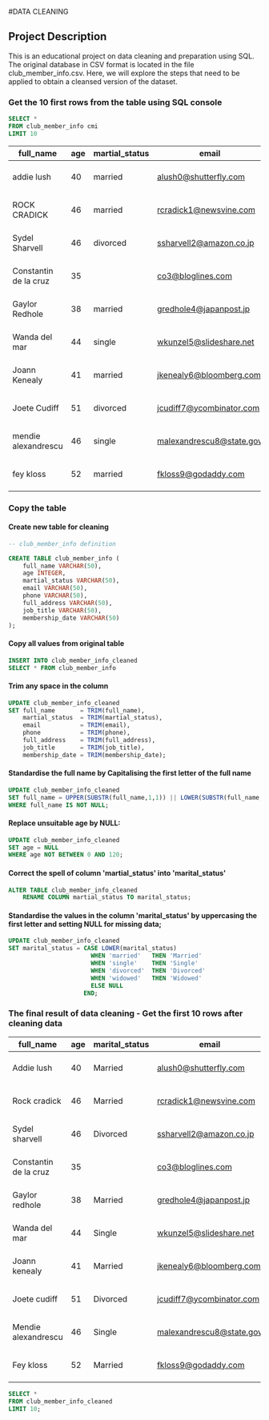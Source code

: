 #DATA CLEANING
## Project Description
This is an educational project on data cleaning and preparation using SQL. The original database in CSV format is located in the file club_member_info.csv. Here, we will explore the steps that need to be applied to obtain a cleansed version of the dataset.

### Get the 10 first rows from the table using SQL console

```sql
SELECT * 
FROM club_member_info cmi 
LIMIT 10
```
|full_name|age|martial_status|email|phone|full_address|job_title|membership_date|
|---------|---|--------------|-----|-----|------------|---------|---------------|
|addie lush|40|married|alush0@shutterfly.com|254-389-8708|3226 Eastlawn Pass,Temple,Texas|Assistant Professor|7/31/2013|
|      ROCK CRADICK|46|married|rcradick1@newsvine.com|910-566-2007|4 Harbort Avenue,Fayetteville,North Carolina|Programmer III|5/27/2018|
|Sydel Sharvell|46|divorced|ssharvell2@amazon.co.jp|702-187-8715|4 School Place,Las Vegas,Nevada|Budget/Accounting Analyst I|10/6/2017|
|Constantin de la cruz|35||co3@bloglines.com|402-688-7162|6 Monument Crossing,Omaha,Nebraska|Desktop Support Technician|10/20/2015|
|  Gaylor Redhole|38|married|gredhole4@japanpost.jp|917-394-6001|88 Cherokee Pass,New York City,New York|Legal Assistant|5/29/2019|
|Wanda del mar       |44|single|wkunzel5@slideshare.net|937-467-6942|10864 Buhler Plaza,Hamilton,Ohio|Human Resources Assistant IV|3/24/2015|
|Joann Kenealy|41|married|jkenealy6@bloomberg.com|513-726-9885|733 Hagan Parkway,Cincinnati,Ohio|Accountant IV|4/17/2013|
|   Joete Cudiff|51|divorced|jcudiff7@ycombinator.com|616-617-0965|975 Dwight Plaza,Grand Rapids,Michigan|Research Nurse|11/16/2014|
|mendie alexandrescu|46|single|malexandrescu8@state.gov|504-918-4753|34 Delladonna Terrace,New Orleans,Louisiana|Systems Administrator III|3/12/1921|
| fey kloss|52|married|fkloss9@godaddy.com|808-177-0318|8976 Jackson Park,Honolulu,Hawaii|Chemical Engineer|11/5/2014|

### Copy the table
#### Create new table for cleaning
```sql
-- club_member_info definition

CREATE TABLE club_member_info (
	full_name VARCHAR(50),
	age INTEGER,
	martial_status VARCHAR(50),
	email VARCHAR(50),
	phone VARCHAR(50),
	full_address VARCHAR(50),
	job_title VARCHAR(50),
	membership_date VARCHAR(50)
);
```
#### Copy all values from original table
```sql
INSERT INTO club_member_info_cleaned 
SELECT * FROM club_member_info 
```

#### Trim any space in the column
```sql
UPDATE club_member_info_cleaned
SET full_name       = TRIM(full_name),
    martial_status  = TRIM(martial_status),
    email           = TRIM(email),
    phone           = TRIM(phone),
    full_address    = TRIM(full_address),
    job_title       = TRIM(job_title),
    membership_date = TRIM(membership_date);
```
#### Standardise the full name by Capitalising the first letter of the full name
```sql
UPDATE club_member_info_cleaned
SET full_name = UPPER(SUBSTR(full_name,1,1)) || LOWER(SUBSTR(full_name,2))
WHERE full_name IS NOT NULL;
```

#### Replace unsuitable age by NULL:

```sql
UPDATE club_member_info_cleaned
SET age = NULL
WHERE age NOT BETWEEN 0 AND 120;
```
#### Correct the spell of column 'martial_status' into 'marital_status'
```sql
ALTER TABLE club_member_info_cleaned
	RENAME COLUMN martial_status TO marital_status;
```
#### Standardise the values in the column 'marital_status' by uppercasing the first letter and setting NULL for missing data;
```sql
UPDATE club_member_info_cleaned
SET marital_status = CASE LOWER(marital_status)
                       WHEN 'married'   THEN 'Married'
                       WHEN 'single'    THEN 'Single'
                       WHEN 'divorced'  THEN 'Divorced'
                       WHEN 'widowed'   THEN 'Widowed'
                       ELSE NULL      
                     END;
 ```
### The final result of data cleaning - Get the first 10 rows after cleaning data
|full_name|age|marital_status|email|phone|full_address|job_title|membership_date|
|---------|---|--------------|-----|-----|------------|---------|---------------|
|Addie lush|40|Married|alush0@shutterfly.com|254-389-8708|3226 Eastlawn Pass,Temple,Texas|Assistant Professor|7/31/2013|
|Rock cradick|46|Married|rcradick1@newsvine.com|910-566-2007|4 Harbort Avenue,Fayetteville,North Carolina|Programmer III|5/27/2018|
|Sydel sharvell|46|Divorced|ssharvell2@amazon.co.jp|702-187-8715|4 School Place,Las Vegas,Nevada|Budget/Accounting Analyst I|10/6/2017|
|Constantin de la cruz|35||co3@bloglines.com|402-688-7162|6 Monument Crossing,Omaha,Nebraska|Desktop Support Technician|10/20/2015|
|Gaylor redhole|38|Married|gredhole4@japanpost.jp|917-394-6001|88 Cherokee Pass,New York City,New York|Legal Assistant|5/29/2019|
|Wanda del mar|44|Single|wkunzel5@slideshare.net|937-467-6942|10864 Buhler Plaza,Hamilton,Ohio|Human Resources Assistant IV|3/24/2015|
|Joann kenealy|41|Married|jkenealy6@bloomberg.com|513-726-9885|733 Hagan Parkway,Cincinnati,Ohio|Accountant IV|4/17/2013|
|Joete cudiff|51|Divorced|jcudiff7@ycombinator.com|616-617-0965|975 Dwight Plaza,Grand Rapids,Michigan|Research Nurse|11/16/2014|
|Mendie alexandrescu|46|Single|malexandrescu8@state.gov|504-918-4753|34 Delladonna Terrace,New Orleans,Louisiana|Systems Administrator III|3/12/1921|
|Fey kloss|52|Married|fkloss9@godaddy.com|808-177-0318|8976 Jackson Park,Honolulu,Hawaii|Chemical Engineer|11/5/2014|

```sql
SELECT * 
FROM club_member_info_cleaned
LIMIT 10; 
```
